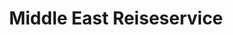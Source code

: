 ---
title: "Middle East Reiseservice"
url: /euskirchen/middle-east-reiseservice/
shop: Reisebüro
---
